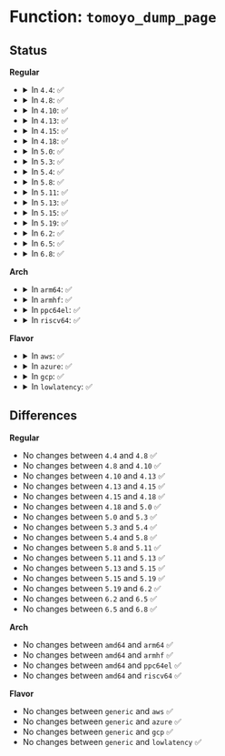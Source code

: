 # Function: <code>tomoyo_dump_page</code>

## Status
<b>Regular</b>
<ul>
<li>
<details>
<summary>In <code>4.4</code>: ✅</summary>

```c
bool tomoyo_dump_page(struct linux_binprm *bprm, long unsigned int pos, struct tomoyo_page_dump *dump);
```

**Collision:** Unique Global

**Inline:** No

**Transformation:** False

**Instances:**

```
In security/tomoyo/domain.c (ffffffff8136de90)
Location: security/tomoyo/domain.c:864
Inline: False
Direct callers:
  - security/tomoyo/audit.c:tomoyo_init_log
  - security/tomoyo/condition.c:tomoyo_condition
  - security/tomoyo/domain.c:tomoyo_find_next_domain
```
**Symbols:**

```
ffffffff8136de90-ffffffff8136e050: tomoyo_dump_page (STB_GLOBAL)
```
</details>
</li>
<li>
<details>
<summary>In <code>4.8</code>: ✅</summary>

```c
bool tomoyo_dump_page(struct linux_binprm *bprm, long unsigned int pos, struct tomoyo_page_dump *dump);
```

**Collision:** Unique Global

**Inline:** No

**Transformation:** False

**Instances:**

```
In security/tomoyo/domain.c (ffffffff813a4140)
Location: security/tomoyo/domain.c:864
Inline: False
Direct callers:
  - security/tomoyo/audit.c:tomoyo_init_log
  - security/tomoyo/condition.c:tomoyo_condition
  - security/tomoyo/domain.c:tomoyo_find_next_domain
```
**Symbols:**

```
ffffffff813a4140-ffffffff813a4340: tomoyo_dump_page (STB_GLOBAL)
```
</details>
</li>
<li>
<details>
<summary>In <code>4.10</code>: ✅</summary>

```c
bool tomoyo_dump_page(struct linux_binprm *bprm, long unsigned int pos, struct tomoyo_page_dump *dump);
```

**Collision:** Unique Global

**Inline:** No

**Transformation:** False

**Instances:**

```
In security/tomoyo/domain.c (ffffffff813bacc0)
Location: security/tomoyo/domain.c:864
Inline: False
Direct callers:
  - security/tomoyo/audit.c:tomoyo_init_log
  - security/tomoyo/condition.c:tomoyo_condition
  - security/tomoyo/domain.c:tomoyo_find_next_domain
```
**Symbols:**

```
ffffffff813bacc0-ffffffff813baebb: tomoyo_dump_page (STB_GLOBAL)
```
</details>
</li>
<li>
<details>
<summary>In <code>4.13</code>: ✅</summary>

```c
bool tomoyo_dump_page(struct linux_binprm *bprm, long unsigned int pos, struct tomoyo_page_dump *dump);
```

**Collision:** Unique Global

**Inline:** No

**Transformation:** False

**Instances:**

```
In security/tomoyo/domain.c (ffffffff813d1570)
Location: security/tomoyo/domain.c:868
Inline: False
Direct callers:
  - security/tomoyo/audit.c:tomoyo_init_log
  - security/tomoyo/condition.c:tomoyo_condition
  - security/tomoyo/domain.c:tomoyo_find_next_domain
```
**Symbols:**

```
ffffffff813d1570-ffffffff813d1716: tomoyo_dump_page (STB_GLOBAL)
```
</details>
</li>
<li>
<details>
<summary>In <code>4.15</code>: ✅</summary>

```c
bool tomoyo_dump_page(struct linux_binprm *bprm, long unsigned int pos, struct tomoyo_page_dump *dump);
```

**Collision:** Unique Global

**Inline:** No

**Transformation:** False

**Instances:**

```
In security/tomoyo/domain.c (ffffffff813f7a30)
Location: security/tomoyo/domain.c:869
Inline: False
Direct callers:
  - security/tomoyo/audit.c:tomoyo_init_log
  - security/tomoyo/condition.c:tomoyo_condition
  - security/tomoyo/domain.c:tomoyo_find_next_domain
```
**Symbols:**

```
ffffffff813f7a30-ffffffff813f7c22: tomoyo_dump_page (STB_GLOBAL)
```
</details>
</li>
<li>
<details>
<summary>In <code>4.18</code>: ✅</summary>

```c
bool tomoyo_dump_page(struct linux_binprm *bprm, long unsigned int pos, struct tomoyo_page_dump *dump);
```

**Collision:** Unique Global

**Inline:** No

**Transformation:** False

**Instances:**

```
In security/tomoyo/domain.c (ffffffff81428a00)
Location: security/tomoyo/domain.c:867
Inline: False
Direct callers:
  - security/tomoyo/audit.c:tomoyo_init_log
  - security/tomoyo/condition.c:tomoyo_condition
  - security/tomoyo/domain.c:tomoyo_find_next_domain
```
**Symbols:**

```
ffffffff81428a00-ffffffff81428bf5: tomoyo_dump_page (STB_GLOBAL)
```
</details>
</li>
<li>
<details>
<summary>In <code>5.0</code>: ✅</summary>

```c
bool tomoyo_dump_page(struct linux_binprm *bprm, long unsigned int pos, struct tomoyo_page_dump *dump);
```

**Collision:** Unique Global

**Inline:** No

**Transformation:** False

**Instances:**

```
In security/tomoyo/domain.c (ffffffff814452d0)
Location: security/tomoyo/domain.c:869
Inline: False
Direct callers:
  - security/tomoyo/audit.c:tomoyo_init_log
  - security/tomoyo/condition.c:tomoyo_condition
  - security/tomoyo/domain.c:tomoyo_find_next_domain
```
**Symbols:**

```
ffffffff814452d0-ffffffff814454c5: tomoyo_dump_page (STB_GLOBAL)
```
</details>
</li>
<li>
<details>
<summary>In <code>5.3</code>: ✅</summary>

```c
bool tomoyo_dump_page(struct linux_binprm *bprm, long unsigned int pos, struct tomoyo_page_dump *dump);
```

**Collision:** Unique Global

**Inline:** No

**Transformation:** False

**Instances:**

```
In security/tomoyo/domain.c (ffffffff81472f50)
Location: security/tomoyo/domain.c:893
Inline: False
Direct callers:
  - security/tomoyo/audit.c:tomoyo_init_log
  - security/tomoyo/condition.c:tomoyo_condition
  - security/tomoyo/domain.c:tomoyo_find_next_domain
```
**Symbols:**

```
ffffffff81472f50-ffffffff81473147: tomoyo_dump_page (STB_GLOBAL)
```
</details>
</li>
<li>
<details>
<summary>In <code>5.4</code>: ✅</summary>

```c
bool tomoyo_dump_page(struct linux_binprm *bprm, long unsigned int pos, struct tomoyo_page_dump *dump);
```

**Collision:** Unique Global

**Inline:** No

**Transformation:** False

**Instances:**

```
In security/tomoyo/domain.c (ffffffff8148ccf0)
Location: security/tomoyo/domain.c:898
Inline: False
Direct callers:
  - security/tomoyo/audit.c:tomoyo_init_log
  - security/tomoyo/condition.c:tomoyo_condition
  - security/tomoyo/domain.c:tomoyo_find_next_domain
```
**Symbols:**

```
ffffffff8148ccf0-ffffffff8148cee7: tomoyo_dump_page (STB_GLOBAL)
```
</details>
</li>
<li>
<details>
<summary>In <code>5.8</code>: ✅</summary>

```c
bool tomoyo_dump_page(struct linux_binprm *bprm, long unsigned int pos, struct tomoyo_page_dump *dump);
```

**Collision:** Unique Global

**Inline:** No

**Transformation:** False

**Instances:**

```
In security/tomoyo/domain.c (ffffffff814e3f80)
Location: security/tomoyo/domain.c:898
Inline: False
Direct callers:
  - security/tomoyo/audit.c:tomoyo_print_bprm
  - security/tomoyo/condition.c:tomoyo_scan_bprm
  - security/tomoyo/domain.c:tomoyo_environ
```
**Symbols:**

```
ffffffff814e3f80-ffffffff814e4178: tomoyo_dump_page (STB_GLOBAL)
```
</details>
</li>
<li>
<details>
<summary>In <code>5.11</code>: ✅</summary>

```c
bool tomoyo_dump_page(struct linux_binprm *bprm, long unsigned int pos, struct tomoyo_page_dump *dump);
```

**Collision:** Unique Global

**Inline:** No

**Transformation:** False

**Instances:**

```
In security/tomoyo/domain.c (ffffffff815013b0)
Location: security/tomoyo/domain.c:896
Inline: False
Direct callers:
  - security/tomoyo/audit.c:tomoyo_print_bprm
  - security/tomoyo/condition.c:tomoyo_scan_bprm
  - security/tomoyo/domain.c:tomoyo_environ
```
**Symbols:**

```
ffffffff815013b0-ffffffff8150159c: tomoyo_dump_page (STB_GLOBAL)
```
</details>
</li>
<li>
<details>
<summary>In <code>5.13</code>: ✅</summary>

```c
bool tomoyo_dump_page(struct linux_binprm *bprm, long unsigned int pos, struct tomoyo_page_dump *dump);
```

**Collision:** Unique Global

**Inline:** No

**Transformation:** False

**Instances:**

```
In security/tomoyo/domain.c (ffffffff81507e90)
Location: security/tomoyo/domain.c:896
Inline: False
Direct callers:
  - security/tomoyo/audit.c:tomoyo_print_bprm
  - security/tomoyo/condition.c:tomoyo_scan_bprm
  - security/tomoyo/domain.c:tomoyo_environ
```
**Symbols:**

```
ffffffff81507e90-ffffffff8150807d: tomoyo_dump_page (STB_GLOBAL)
```
</details>
</li>
<li>
<details>
<summary>In <code>5.15</code>: ✅</summary>

```c
bool tomoyo_dump_page(struct linux_binprm *bprm, long unsigned int pos, struct tomoyo_page_dump *dump);
```

**Collision:** Unique Global

**Inline:** No

**Transformation:** False

**Instances:**

```
In security/tomoyo/domain.c (ffffffff815650a0)
Location: security/tomoyo/domain.c:896
Inline: False
Direct callers:
  - security/tomoyo/audit.c:tomoyo_print_bprm
  - security/tomoyo/condition.c:tomoyo_scan_bprm
  - security/tomoyo/domain.c:tomoyo_environ
```
**Symbols:**

```
ffffffff815650a0-ffffffff8156530b: tomoyo_dump_page (STB_GLOBAL)
```
</details>
</li>
<li>
<details>
<summary>In <code>5.19</code>: ✅</summary>

```c
bool tomoyo_dump_page(struct linux_binprm *bprm, long unsigned int pos, struct tomoyo_page_dump *dump);
```

**Collision:** Unique Global

**Inline:** No

**Transformation:** False

**Instances:**

```
In security/tomoyo/domain.c (ffffffff81600890)
Location: security/tomoyo/domain.c:896
Inline: False
Direct callers:
  - security/tomoyo/audit.c:tomoyo_print_bprm
  - security/tomoyo/condition.c:tomoyo_scan_bprm
  - security/tomoyo/domain.c:tomoyo_environ
```
**Symbols:**

```
ffffffff81600890-ffffffff81600b63: tomoyo_dump_page (STB_GLOBAL)
```
</details>
</li>
<li>
<details>
<summary>In <code>6.2</code>: ✅</summary>

```c
bool tomoyo_dump_page(struct linux_binprm *bprm, long unsigned int pos, struct tomoyo_page_dump *dump);
```

**Collision:** Unique Global

**Inline:** No

**Transformation:** False

**Instances:**

```
In security/tomoyo/domain.c (ffffffff816b17e0)
Location: security/tomoyo/domain.c:896
Inline: False
Direct callers:
  - security/tomoyo/audit.c:tomoyo_print_bprm
  - security/tomoyo/condition.c:tomoyo_scan_bprm
  - security/tomoyo/domain.c:tomoyo_environ
```
**Symbols:**

```
ffffffff816b17e0-ffffffff816b1aad: tomoyo_dump_page (STB_GLOBAL)
```
</details>
</li>
<li>
<details>
<summary>In <code>6.5</code>: ✅</summary>

```c
bool tomoyo_dump_page(struct linux_binprm *bprm, long unsigned int pos, struct tomoyo_page_dump *dump);
```

**Collision:** Unique Global

**Inline:** No

**Transformation:** False

**Instances:**

```
In security/tomoyo/domain.c (ffffffff816ea1e0)
Location: security/tomoyo/domain.c:896
Inline: False
Direct callers:
  - security/tomoyo/audit.c:tomoyo_print_bprm
  - security/tomoyo/condition.c:tomoyo_scan_bprm
  - security/tomoyo/domain.c:tomoyo_environ
```
**Symbols:**

```
ffffffff816ea1e0-ffffffff816ea48b: tomoyo_dump_page (STB_GLOBAL)
```
</details>
</li>
<li>
<details>
<summary>In <code>6.8</code>: ✅</summary>

```c
bool tomoyo_dump_page(struct linux_binprm *bprm, long unsigned int pos, struct tomoyo_page_dump *dump);
```

**Collision:** Unique Global

**Inline:** No

**Transformation:** False

**Instances:**

```
In security/tomoyo/domain.c (ffffffff81726ef0)
Location: security/tomoyo/domain.c:895
Inline: False
Direct callers:
  - security/tomoyo/audit.c:tomoyo_print_bprm
  - security/tomoyo/condition.c:tomoyo_scan_bprm
  - security/tomoyo/domain.c:tomoyo_environ
```
**Symbols:**

```
ffffffff81726ef0-ffffffff817271ca: tomoyo_dump_page (STB_GLOBAL)
```
</details>
</li>
</ul>
<b>Arch</b>
<ul>
<li>
<details>
<summary>In <code>arm64</code>: ✅</summary>

```c
bool tomoyo_dump_page(struct linux_binprm *bprm, long unsigned int pos, struct tomoyo_page_dump *dump);
```

**Collision:** Unique Global

**Inline:** No

**Transformation:** False

**Instances:**

```
In security/tomoyo/domain.c (ffff8000105801c8)
Location: security/tomoyo/domain.c:898
Inline: False
Direct callers:
  - security/tomoyo/audit.c:tomoyo_init_log
  - security/tomoyo/condition.c:tomoyo_condition
  - security/tomoyo/domain.c:tomoyo_find_next_domain
```
**Symbols:**

```
ffff8000105801c8-ffff800010580334: tomoyo_dump_page (STB_GLOBAL)
```
</details>
</li>
<li>
<details>
<summary>In <code>armhf</code>: ✅</summary>

```c
bool tomoyo_dump_page(struct linux_binprm *bprm, long unsigned int pos, struct tomoyo_page_dump *dump);
```

**Collision:** Unique Global

**Inline:** No

**Transformation:** False

**Instances:**

```
In security/tomoyo/domain.c (c07326bc)
Location: security/tomoyo/domain.c:898
Inline: False
Direct callers:
  - security/tomoyo/audit.c:tomoyo_init_log
  - security/tomoyo/condition.c:tomoyo_condition
  - security/tomoyo/domain.c:tomoyo_find_next_domain
```
**Symbols:**

```
c07326bc-c0732820: tomoyo_dump_page (STB_GLOBAL)
```
</details>
</li>
<li>
<details>
<summary>In <code>ppc64el</code>: ✅</summary>

```c
bool tomoyo_dump_page(struct linux_binprm *bprm, long unsigned int pos, struct tomoyo_page_dump *dump);
```

**Collision:** Unique Global

**Inline:** No

**Transformation:** False

**Instances:**

```
In security/tomoyo/domain.c (c0000000006edae0)
Location: security/tomoyo/domain.c:898
Inline: False
Direct callers:
  - security/tomoyo/audit.c:tomoyo_init_log
  - security/tomoyo/audit.c:tomoyo_init_log
  - security/tomoyo/condition.c:tomoyo_condition
  - security/tomoyo/domain.c:tomoyo_find_next_domain
```
**Symbols:**

```
c0000000006edae0-c0000000006edce8: tomoyo_dump_page (STB_GLOBAL)
```
</details>
</li>
<li>
<details>
<summary>In <code>riscv64</code>: ✅</summary>

```c
bool tomoyo_dump_page(struct linux_binprm *bprm, long unsigned int pos, struct tomoyo_page_dump *dump);
```

**Collision:** Unique Global

**Inline:** No

**Transformation:** False

**Instances:**

```
In security/tomoyo/domain.c (ffffffe0003d0e6c)
Location: security/tomoyo/domain.c:898
Inline: False
Direct callers:
  - security/tomoyo/audit.c:tomoyo_init_log
  - security/tomoyo/condition.c:tomoyo_condition
  - security/tomoyo/domain.c:tomoyo_find_next_domain
```
**Symbols:**

```
ffffffe0003d0e6c-ffffffe0003d0f90: tomoyo_dump_page (STB_GLOBAL)
```
</details>
</li>
</ul>
<b>Flavor</b>
<ul>
<li>
<details>
<summary>In <code>aws</code>: ✅</summary>

```c
bool tomoyo_dump_page(struct linux_binprm *bprm, long unsigned int pos, struct tomoyo_page_dump *dump);
```

**Collision:** Unique Global

**Inline:** No

**Transformation:** False

**Instances:**

```
In security/tomoyo/domain.c (ffffffff814852d0)
Location: security/tomoyo/domain.c:898
Inline: False
Direct callers:
  - security/tomoyo/audit.c:tomoyo_init_log
  - security/tomoyo/condition.c:tomoyo_condition
  - security/tomoyo/domain.c:tomoyo_find_next_domain
```
**Symbols:**

```
ffffffff814852d0-ffffffff814854c7: tomoyo_dump_page (STB_GLOBAL)
```
</details>
</li>
<li>
<details>
<summary>In <code>azure</code>: ✅</summary>

```c
bool tomoyo_dump_page(struct linux_binprm *bprm, long unsigned int pos, struct tomoyo_page_dump *dump);
```

**Collision:** Unique Global

**Inline:** No

**Transformation:** False

**Instances:**

```
In security/tomoyo/domain.c (ffffffff81475cf0)
Location: security/tomoyo/domain.c:898
Inline: False
Direct callers:
  - security/tomoyo/audit.c:tomoyo_init_log
  - security/tomoyo/condition.c:tomoyo_condition
  - security/tomoyo/domain.c:tomoyo_find_next_domain
```
**Symbols:**

```
ffffffff81475cf0-ffffffff81475ee7: tomoyo_dump_page (STB_GLOBAL)
```
</details>
</li>
<li>
<details>
<summary>In <code>gcp</code>: ✅</summary>

```c
bool tomoyo_dump_page(struct linux_binprm *bprm, long unsigned int pos, struct tomoyo_page_dump *dump);
```

**Collision:** Unique Global

**Inline:** No

**Transformation:** False

**Instances:**

```
In security/tomoyo/domain.c (ffffffff81481370)
Location: security/tomoyo/domain.c:898
Inline: False
Direct callers:
  - security/tomoyo/audit.c:tomoyo_init_log
  - security/tomoyo/condition.c:tomoyo_condition
  - security/tomoyo/domain.c:tomoyo_find_next_domain
```
**Symbols:**

```
ffffffff81481370-ffffffff81481567: tomoyo_dump_page (STB_GLOBAL)
```
</details>
</li>
<li>
<details>
<summary>In <code>lowlatency</code>: ✅</summary>

```c
bool tomoyo_dump_page(struct linux_binprm *bprm, long unsigned int pos, struct tomoyo_page_dump *dump);
```

**Collision:** Unique Global

**Inline:** No

**Transformation:** False

**Instances:**

```
In security/tomoyo/domain.c (ffffffff81498ee0)
Location: security/tomoyo/domain.c:898
Inline: False
Direct callers:
  - security/tomoyo/audit.c:tomoyo_init_log
  - security/tomoyo/condition.c:tomoyo_condition
  - security/tomoyo/domain.c:tomoyo_find_next_domain
```
**Symbols:**

```
ffffffff81498ee0-ffffffff814990f5: tomoyo_dump_page (STB_GLOBAL)
```
</details>
</li>
</ul>

## Differences
<b>Regular</b>
<ul>
<li>
No changes between <code>4.4</code> and <code>4.8</code> ✅
</li>
<li>
No changes between <code>4.8</code> and <code>4.10</code> ✅
</li>
<li>
No changes between <code>4.10</code> and <code>4.13</code> ✅
</li>
<li>
No changes between <code>4.13</code> and <code>4.15</code> ✅
</li>
<li>
No changes between <code>4.15</code> and <code>4.18</code> ✅
</li>
<li>
No changes between <code>4.18</code> and <code>5.0</code> ✅
</li>
<li>
No changes between <code>5.0</code> and <code>5.3</code> ✅
</li>
<li>
No changes between <code>5.3</code> and <code>5.4</code> ✅
</li>
<li>
No changes between <code>5.4</code> and <code>5.8</code> ✅
</li>
<li>
No changes between <code>5.8</code> and <code>5.11</code> ✅
</li>
<li>
No changes between <code>5.11</code> and <code>5.13</code> ✅
</li>
<li>
No changes between <code>5.13</code> and <code>5.15</code> ✅
</li>
<li>
No changes between <code>5.15</code> and <code>5.19</code> ✅
</li>
<li>
No changes between <code>5.19</code> and <code>6.2</code> ✅
</li>
<li>
No changes between <code>6.2</code> and <code>6.5</code> ✅
</li>
<li>
No changes between <code>6.5</code> and <code>6.8</code> ✅
</li>
</ul>
<b>Arch</b>
<ul>
<li>
No changes between <code>amd64</code> and <code>arm64</code> ✅
</li>
<li>
No changes between <code>amd64</code> and <code>armhf</code> ✅
</li>
<li>
No changes between <code>amd64</code> and <code>ppc64el</code> ✅
</li>
<li>
No changes between <code>amd64</code> and <code>riscv64</code> ✅
</li>
</ul>
<b>Flavor</b>
<ul>
<li>
No changes between <code>generic</code> and <code>aws</code> ✅
</li>
<li>
No changes between <code>generic</code> and <code>azure</code> ✅
</li>
<li>
No changes between <code>generic</code> and <code>gcp</code> ✅
</li>
<li>
No changes between <code>generic</code> and <code>lowlatency</code> ✅
</li>
</ul>
